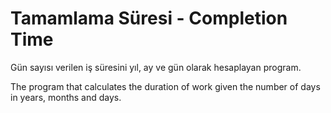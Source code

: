 # Tamamlama Süresi - Completion Time

Gün sayısı verilen iş süresini yıl, ay ve gün olarak hesaplayan program.

The program that calculates the duration of work given the number of days in years, months and days.
